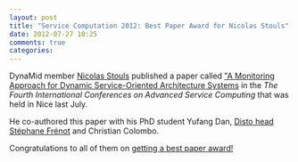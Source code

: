 ```yaml
---
layout: post
title: "Service Computation 2012: Best Paper Award for Nicolas Stouls"
date: 2012-07-27 10:25
comments: true
categories: 
---
```


DynaMid member [Nicolas Stouls](http://perso.citi-lab.fr/nstouls/)
published a paper called
["A Monitoring Approach for Dynamic Service-Oriented Architecture Systems](http://www.iaria.org/conferences2012/awardsSERVICECOMPUTATION12/servicecomputation2012_a2.pdf)
in the *The Fourth International Conferences on Advanced Service Computing* that was held in Nice last July.

He co-authored this paper with his PhD student Yufang Dan, [Disto head Stéphane Frénot](http://perso.citi-lab.fr/sfrenot/)
and Christian Colombo.

Congratulations to all of them on [getting a best paper award!](http://www.iaria.org/conferences2012/AwardsSERVICECOMPUTATION12.html)

